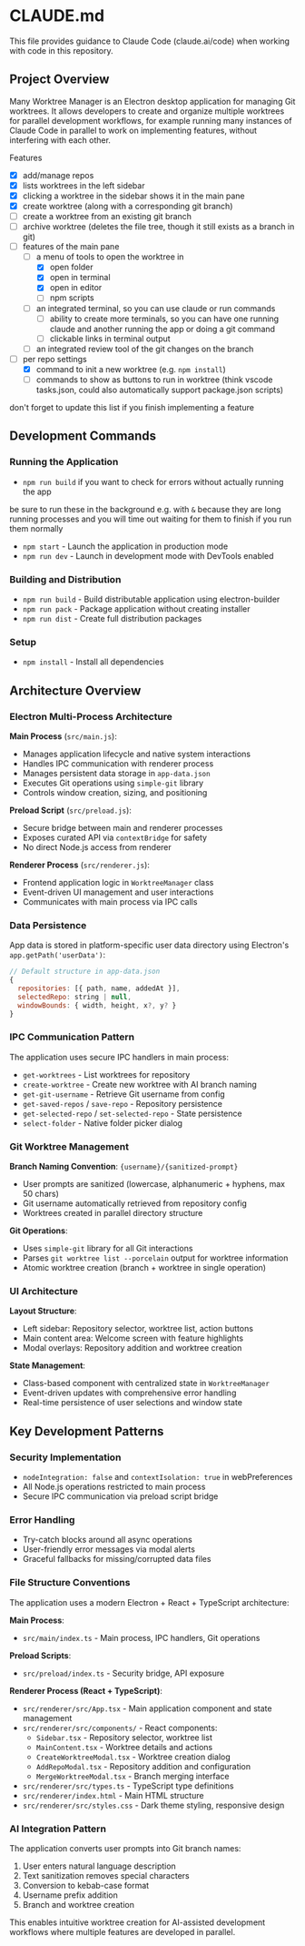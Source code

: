 # CLAUDE.md

This file provides guidance to Claude Code (claude.ai/code) when working with code in this repository.

## Project Overview

Many Worktree Manager is an Electron desktop application for managing Git worktrees. It allows developers to create and organize multiple worktrees for parallel development workflows, for example running many instances of Claude Code in parallel to work on implementing features, without interfering with each other.

Features

- [x] add/manage repos
- [x] lists worktrees in the left sidebar
- [x] clicking a worktree in the sidebar shows it in the main pane
- [x] create worktree (along with a corresponding git branch)
- [ ] create a worktree from an existing git branch
- [ ] archive worktree (deletes the file tree, though it still exists as a branch in git)
- [ ] features of the main pane
  - [ ] a menu of tools to open the worktree in
    - [x] open folder
    - [x] open in terminal
    - [x] open in editor
    - [ ] npm scripts
  - [ ] an integrated terminal, so you can use claude or run commands
    - [ ] ability to create more terminals, so you can have one running claude and another running the app or doing a git command
    - [ ] clickable links in terminal output
  - [ ] an integrated review tool of the git changes on the branch
- [ ] per repo settings
  - [x] command to init a new worktree (e.g. `npm install`)
  - [ ] commands to show as buttons to run in worktree (think vscode tasks.json, could also automatically support package.json scripts)

don't forget to update this list if you finish implementing a feature

## Development Commands

### Running the Application

- `npm run build` if you want to check for errors without actually running the app

be sure to run these in the background e.g. with `&` because they are long running processes and you will time out waiting for them to finish if you run them normally

- `npm start` - Launch the application in production mode
- `npm run dev` - Launch in development mode with DevTools enabled

### Building and Distribution

- `npm run build` - Build distributable application using electron-builder
- `npm run pack` - Package application without creating installer
- `npm run dist` - Create full distribution packages

### Setup

- `npm install` - Install all dependencies

## Architecture Overview

### Electron Multi-Process Architecture

**Main Process** (`src/main.js`):

- Manages application lifecycle and native system interactions
- Handles IPC communication with renderer process
- Manages persistent data storage in `app-data.json`
- Executes Git operations using `simple-git` library
- Controls window creation, sizing, and positioning

**Preload Script** (`src/preload.js`):

- Secure bridge between main and renderer processes
- Exposes curated API via `contextBridge` for safety
- No direct Node.js access from renderer

**Renderer Process** (`src/renderer.js`):

- Frontend application logic in `WorktreeManager` class
- Event-driven UI management and user interactions
- Communicates with main process via IPC calls

### Data Persistence

App data is stored in platform-specific user data directory using Electron's `app.getPath('userData')`:

```javascript
// Default structure in app-data.json
{
  repositories: [{ path, name, addedAt }],
  selectedRepo: string | null,
  windowBounds: { width, height, x?, y? }
}
```

### IPC Communication Pattern

The application uses secure IPC handlers in main process:

- `get-worktrees` - List worktrees for repository
- `create-worktree` - Create new worktree with AI branch naming
- `get-git-username` - Retrieve Git username from config
- `get-saved-repos` / `save-repo` - Repository persistence
- `get-selected-repo` / `set-selected-repo` - State persistence
- `select-folder` - Native folder picker dialog

### Git Worktree Management

**Branch Naming Convention**: `{username}/{sanitized-prompt}`

- User prompts are sanitized (lowercase, alphanumeric + hyphens, max 50 chars)
- Git username automatically retrieved from repository config
- Worktrees created in parallel directory structure

**Git Operations**:

- Uses `simple-git` library for all Git interactions
- Parses `git worktree list --porcelain` output for worktree information
- Atomic worktree creation (branch + worktree in single operation)

### UI Architecture

**Layout Structure**:

- Left sidebar: Repository selector, worktree list, action buttons
- Main content area: Welcome screen with feature highlights
- Modal overlays: Repository addition and worktree creation

**State Management**:

- Class-based component with centralized state in `WorktreeManager`
- Event-driven updates with comprehensive error handling
- Real-time persistence of user selections and window state

## Key Development Patterns

### Security Implementation

- `nodeIntegration: false` and `contextIsolation: true` in webPreferences
- All Node.js operations restricted to main process
- Secure IPC communication via preload script bridge

### Error Handling

- Try-catch blocks around all async operations
- User-friendly error messages via modal alerts
- Graceful fallbacks for missing/corrupted data files

### File Structure Conventions

The application uses a modern Electron + React + TypeScript architecture:

**Main Process**:
- `src/main/index.ts` - Main process, IPC handlers, Git operations

**Preload Scripts**:
- `src/preload/index.ts` - Security bridge, API exposure

**Renderer Process (React + TypeScript)**:
- `src/renderer/src/App.tsx` - Main application component and state management
- `src/renderer/src/components/` - React components:
  - `Sidebar.tsx` - Repository selector, worktree list
  - `MainContent.tsx` - Worktree details and actions
  - `CreateWorktreeModal.tsx` - Worktree creation dialog
  - `AddRepoModal.tsx` - Repository addition and configuration
  - `MergeWorktreeModal.tsx` - Branch merging interface
- `src/renderer/src/types.ts` - TypeScript type definitions
- `src/renderer/index.html` - Main HTML structure
- `src/renderer/src/styles.css` - Dark theme styling, responsive design

### AI Integration Pattern

The application converts user prompts into Git branch names:

1. User enters natural language description
2. Text sanitization removes special characters
3. Conversion to kebab-case format
4. Username prefix addition
5. Branch and worktree creation

This enables intuitive worktree creation for AI-assisted development workflows where multiple features are developed in parallel.
